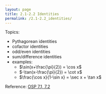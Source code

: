 ```yaml
---
layout: page
title: 2.1-2.2 Identities
permalink: /2.1-2.2_identities/
---
```


Topics: 
- Pythagorean identities
- cofactor identities
- odd/even identities
- sum/difference identities
- examples:
    - $\sin(x+\frac{\pi}{2}) = \cos x$
    - $-\tan(x-\frac{\pi}{2}) = \cot x$
    - $\frac{\cos x}{1-\sin x} = \sec x + \tan x$

Reference: [OSP 7.1, 7.2](https://openstax.org/books/precalculus/pages/7-1-solving-trigonometric-equations-with-identities)

